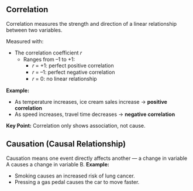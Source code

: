## Correlation
Correlation measures the strength and direction of a linear relationship between two variables.

Measured with:
- The correlation coefficient 𝑟
  - Ranges from –1 to +1:
    - 𝑟 = +1: perfect positive correlation
    - 𝑟 = –1: perfect negative correlation
    - 𝑟 = 0: no linear relationship

**Example:**  
- As temperature increases, ice cream sales increase → **positive correlation**
- As speed increases, travel time decreases → **negative correlation**  

**Key Point:** Correlation only shows association, not cause.

## Causation (Causal Relationship)
Causation means one event directly affects another — a change in variable A causes a change in variable B.
**Example:**
- Smoking causes an increased risk of lung cancer.
- Pressing a gas pedal causes the car to move faster.
